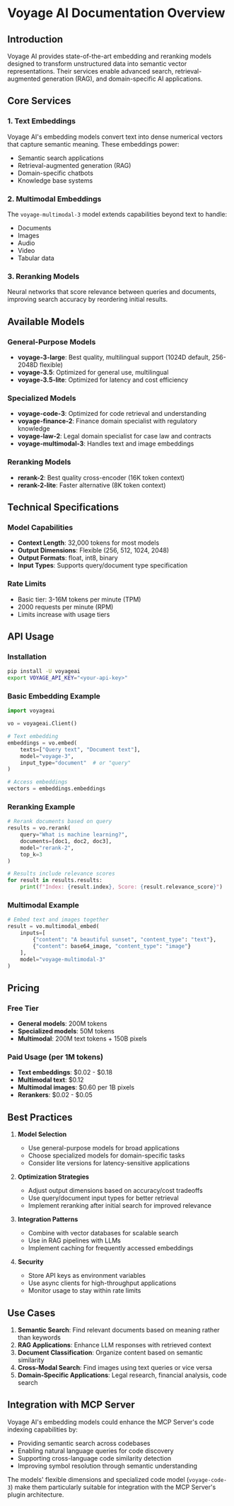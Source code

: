 # Voyage AI Documentation Overview

## Introduction
Voyage AI provides state-of-the-art embedding and reranking models designed to transform unstructured data into semantic vector representations. Their services enable advanced search, retrieval-augmented generation (RAG), and domain-specific AI applications.

## Core Services

### 1. Text Embeddings
Voyage AI's embedding models convert text into dense numerical vectors that capture semantic meaning. These embeddings power:
- Semantic search applications
- Retrieval-augmented generation (RAG)
- Domain-specific chatbots
- Knowledge base systems

### 2. Multimodal Embeddings
The `voyage-multimodal-3` model extends capabilities beyond text to handle:
- Documents
- Images
- Audio
- Video
- Tabular data

### 3. Reranking Models
Neural networks that score relevance between queries and documents, improving search accuracy by reordering initial results.

## Available Models

### General-Purpose Models
- **voyage-3-large**: Best quality, multilingual support (1024D default, 256-2048D flexible)
- **voyage-3.5**: Optimized for general use, multilingual
- **voyage-3.5-lite**: Optimized for latency and cost efficiency

### Specialized Models
- **voyage-code-3**: Optimized for code retrieval and understanding
- **voyage-finance-2**: Finance domain specialist with regulatory knowledge
- **voyage-law-2**: Legal domain specialist for case law and contracts
- **voyage-multimodal-3**: Handles text and image embeddings

### Reranking Models
- **rerank-2**: Best quality cross-encoder (16K token context)
- **rerank-2-lite**: Faster alternative (8K token context)

## Technical Specifications

### Model Capabilities
- **Context Length**: 32,000 tokens for most models
- **Output Dimensions**: Flexible (256, 512, 1024, 2048)
- **Output Formats**: float, int8, binary
- **Input Types**: Supports query/document type specification

### Rate Limits
- Basic tier: 3-16M tokens per minute (TPM)
- 2000 requests per minute (RPM)
- Limits increase with usage tiers

## API Usage

### Installation
```bash
pip install -U voyageai
export VOYAGE_API_KEY="<your-api-key>"
```

### Basic Embedding Example
```python
import voyageai

vo = voyageai.Client()

# Text embedding
embeddings = vo.embed(
    texts=["Query text", "Document text"],
    model="voyage-3",
    input_type="document"  # or "query"
)

# Access embeddings
vectors = embeddings.embeddings
```

### Reranking Example
```python
# Rerank documents based on query
results = vo.rerank(
    query="What is machine learning?",
    documents=[doc1, doc2, doc3],
    model="rerank-2",
    top_k=3
)

# Results include relevance scores
for result in results.results:
    print(f"Index: {result.index}, Score: {result.relevance_score}")
```

### Multimodal Example
```python
# Embed text and images together
result = vo.multimodal_embed(
    inputs=[
        {"content": "A beautiful sunset", "content_type": "text"},
        {"content": base64_image, "content_type": "image"}
    ],
    model="voyage-multimodal-3"
)
```

## Pricing

### Free Tier
- **General models**: 200M tokens
- **Specialized models**: 50M tokens
- **Multimodal**: 200M text tokens + 150B pixels

### Paid Usage (per 1M tokens)
- **Text embeddings**: $0.02 - $0.18
- **Multimodal text**: $0.12
- **Multimodal images**: $0.60 per 1B pixels
- **Rerankers**: $0.02 - $0.05

## Best Practices

1. **Model Selection**
   - Use general-purpose models for broad applications
   - Choose specialized models for domain-specific tasks
   - Consider lite versions for latency-sensitive applications

2. **Optimization Strategies**
   - Adjust output dimensions based on accuracy/cost tradeoffs
   - Use query/document input types for better retrieval
   - Implement reranking after initial search for improved relevance

3. **Integration Patterns**
   - Combine with vector databases for scalable search
   - Use in RAG pipelines with LLMs
   - Implement caching for frequently accessed embeddings

4. **Security**
   - Store API keys as environment variables
   - Use async clients for high-throughput applications
   - Monitor usage to stay within rate limits

## Use Cases

1. **Semantic Search**: Find relevant documents based on meaning rather than keywords
2. **RAG Applications**: Enhance LLM responses with retrieved context
3. **Document Classification**: Organize content based on semantic similarity
4. **Cross-Modal Search**: Find images using text queries or vice versa
5. **Domain-Specific Applications**: Legal research, financial analysis, code search

## Integration with MCP Server

Voyage AI's embedding models could enhance the MCP Server's code indexing capabilities by:
- Providing semantic search across codebases
- Enabling natural language queries for code discovery
- Supporting cross-language code similarity detection
- Improving symbol resolution through semantic understanding

The models' flexible dimensions and specialized code model (`voyage-code-3`) make them particularly suitable for integration with the MCP Server's plugin architecture.